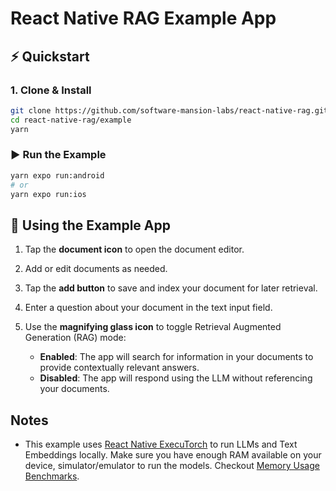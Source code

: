 # React Native RAG Example App

## ⚡ Quickstart

### 1. Clone & Install

```bash
git clone https://github.com/software-mansion-labs/react-native-rag.git
cd react-native-rag/example
yarn
```

### ▶️ Run the Example

```bash
yarn expo run:android
# or
yarn expo run:ios
```

## 🚀 Using the Example App

1. Tap the **document icon** to open the document editor.
2. Add or edit documents as needed.
3. Tap the **add button**  to save and index your document for later retrieval.
4. Enter a question about your document in the text input field.
5. Use the **magnifying glass icon** to toggle Retrieval Augmented Generation (RAG) mode:

   * **Enabled**: The app will search for information in your documents to provide contextually relevant answers.
   * **Disabled**: The app will respond using the LLM without referencing your documents.


## Notes

- This example uses [React Native ExecuTorch](https://github.com/software-mansion/react-native-executorch) to run LLMs and Text Embeddings locally. Make sure you have enough RAM available on your device, simulator/emulator to run the models. Checkout [Memory Usage Benchmarks](https://docs.swmansion.com/react-native-executorch/docs/benchmarks/memory-usage#llms).

